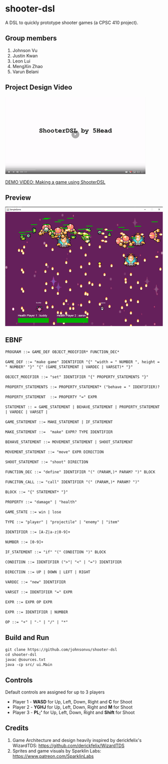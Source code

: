 # shooter-dsl
A DSL to quickly prototype shooter games (a CPSC 410 project).

## Group members
1. Johnson Vu
2. Justin Kwan
3. Leon Lui
4. MengXin Zhao
5. Varun Belani

## Project Design Video
[![Alt text](media/Preview/DesignVideo.png "DesignVideo")](https://youtu.be/mVZ4WgDRH4k)

[DEMO VIDEO: Making a game using ShooterDSL](https://youtu.be/8GgdpYIpHvM)

## Preview
![Alt text](media/Preview/1.png "SampleGame")

## EBNF
```
PROGRAM ::= GAME_DEF OBJECT_MODIFIER* FUNCTION_DEC*

GAME_DEF ::= "make game" IDENTIFIER "{" "width = " NUMBER ", height = " NUMBER" "}" "{" (GAME_STATEMENT | VARDEC | VARSET)* "}"

OBJECT_MODIFIER ::= "set" IDENTIFIER "{" PROPERTY_STATEMENTS "}"

PROPERTY_STATEMENTS ::= PROPERTY_STATEMENT* ("behave = " IDENTIFIER)?

PROPERTY_STATEMENT  ::= PROPERTY "=" EXPR

STATEMENT :: = GAME_STATEMENT | BEHAVE_STATEMENT | PROPERTY_STATEMENT | VARDEC | VARSET | 

GAME_STATEMENT ::= MAKE_STATEMENT | IF_STATEMENT

MAKE_STATEMENT ::=  "make" EXPR? TYPE IDENTIFIER

BEHAVE_STATEMENT ::= MOVEMENT_STATEMENT | SHOOT_STATEMENT

MOVEMENT_STATEMENT ::= "move" EXPR DIRECTION

SHOOT_STATEMENT ::= "shoot" DIRECTION

FUNCTION_DEC ::= "define" IDENTIFIER "(" (PARAM,)* PARAM? ")" BLOCK

FUNCITON_CALL ::= "call" IDENTIFIER "(" (PARAM,)* PARAM? ")"

BLOCK ::= "{" STATEMENT* "}"

PROPERTY ::= "damage" | "health"

GAME_STATE ::= win | lose

TYPE ::= "player" | "projectile" | "enemy" | "item"

IDENTIFIER ::= [A-Z|a-z|0-9]+

NUMBER ::= [0-9]+

IF_STATEMENT ::= "if" "(" CONDITION ")" BLOCK

CONDITION ::= IDENTIFIER (">"| "<" | "=") IDENTIFIER

DIRECTION ::= UP | DOWN | LEFT | RIGHT

VARDEC ::= "new" IDENTIFIER

VARSET ::= IDENTIFIER "=" EXPR

EXPR ::= EXPR OP EXPR

EXPR ::= IDENTIFIER | NUMBER

OP ::= "+" | "-" | "/" | "*"

```

## Build and Run
```
git clone https://github.com/johnsonvu/shooter-dsl
cd shooter-dsl
javac @sources.txt
java -cp src/ ui.Main
```

## Controls
Default controls are assigned for up to 3 players
- Player 1 - **WASD** for Up, Left, Down, Right and **C** for Shoot
- Player 2 - **YGHJ** for Up, Left, Down, Right and **M** for Shoot
- Player 3 - **PL;'** for Up, Left, Down, Right and **Shift** for Shoot

## Credits
1. Game Architecture and design heavily inspired by derickfelix's WizardTDS: https://github.com/derickfelix/WizardTDS
2. Sprites and game visuals by Sparklin Labs: https://www.patreon.com/SparklinLabs


